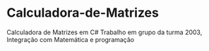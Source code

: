 # Calculadora-de-Matrizes
Calculadora de Matrizes em C#
Trabalho em grupo da turma 2003, Integração com Matemática e programação
